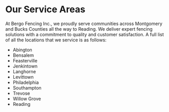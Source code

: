 # Our Service Areas

At Bergo Fencing Inc., we proudly serve communities across Montgomery and Bucks Counties all the way to Reading. We deliver expert fencing solutions with a commitment to quality and customer satisfaction. A full list of all the locations that we service is as follows:

- Abington
- Bensalem
- Feasterville
- Jenkintown
- Langhorne
- Levittown
- Philadelphia
- Southampton
- Trevose
- Willow Grove
- Reading
